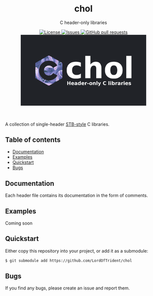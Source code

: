 <h1 align="center">chol</h1>
<p align="center">C header-only libraries</p>
<p align="center">
	<a href="./LICENSE">
		<img alt="License" src="https://img.shields.io/badge/license-MIT-blue?color=26d374"/>
	</a>
	<a href="https://github.com/LordOfTrident/chol/issues">
		<img alt="Issues" src="https://img.shields.io/github/issues/LordOfTrident/chol?color=4f79e4"/>
	</a>
	<a href="https://github.com/LordOfTrident/chol/pulls">
		<img alt="GitHub pull requests" src="https://img.shields.io/github/issues-pr/LordOfTrident/chol?color=4f79e4"/>
	</a>
	<img width="80%" src="res/thumbnail.png"/>
	<br><br><br>
</p>

A collection of single-header [STB-style](https://github.com/nothings/stb) C libraries.

## Table of contents
* [Documentation](#documentation)
* [Examples](#examples)
* [Quickstart](#quickstart)
* [Bugs](#bugs)

## Documentation
Each header file contains its documentation in the form of comments.

## Examples
Coming soon

## Quickstart
Either copy this repository into your project, or add it as a submodule:
```sh
$ git submodule add https://github.com/LordOfTrident/chol
```

## Bugs
If you find any bugs, please create an issue and report them.
